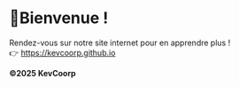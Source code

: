 # 👋Bienvenue !
Rendez-vous sur notre site internet pour en apprendre plus ! 
<br>
👉 https://kevcoorp.github.io

**©2025 KevCoorp**
